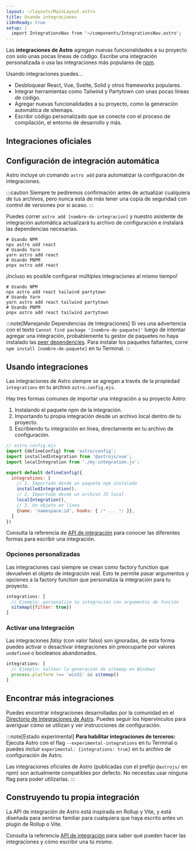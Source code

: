 ```yaml
---
layout: ~/layouts/MainLayout.astro
title: Usando integraciones
i18nReady: true
setup: |
  import IntegrationsNav from '~/components/IntegrationsNav.astro';
---
```


Las **integraciones de Astro** agregan nuevas funcionalidades a su proyecto con solo unas pocas líneas de código. Escribe una integración personalizada o usa las integraciones más populares de [npm](https://www.npmjs.com/search?q=keywords%3Aastro-component&ranking=popularity).

Usando integraciones puedes...

- Desbloquear React, Vue, Svelte, Solid y otros frameworks populares.
- Integrar herramientas como Tailwind y Partytown con unas pocas líneas de código.
- Agregar nuevas funcionalidades a su proyecto, como la generación automática de sitemaps.
- Escribir código personalizado que se conecte con el proceso de compilación, el entorno de desarrollo y más.

## Integraciones oficiales

<IntegrationsNav />

## Configuración de integración automática

Astro incluye un comando `astro add` para automatizar la configuración de integraciones.

:::caution
Siempre te pediremos confirmación antes de actualizar cualquiera de tus archivos, pero nunca está de más tener una copia de seguridad con control de versiones por si acaso.
:::

Puedes correr `astro add [nombre-de-integracion]` y nuestro asistente de integración automática actualizará tu archivo de configuración e instalará las dependencias necesarias.

```shell
# Usando NPM
npx astro add react
# Usando Yarn
yarn astro add react
# Usando PNPM
pnpx astro add react
```

¡Incluso es posible configurar múltiples integraciones al mismo tiempo!

```shell
# Usando NPM
npx astro add react tailwind partytown
# Usando Yarn
yarn astro add react tailwind partytown
# Usando PNPM
pnpx astro add react tailwind partytown
```

:::note[Manejando Dependencias de Integraciones]
Si ves una advertencia con el texto `Cannot find package '[nombre-de-paquete]'` luego de intentar agregar una integración, probablemente tu gestor de paquetes no haya instalado las [peer dependencies](https://nodejs.org/en/blog/npm/peer-dependencies/). Para instalar los paquetes faltantes, corre `npm install [nombre-de-paquete]` en tu Terminal.
:::

## Usando integraciones

Las integraciones de Astro siempre se agregan a través de la propiedad `integrations` en tu archivo `astro.config.mjs`.

Hay tres formas comunes de importar una integración a su proyecto Astro:
1. Instalando el paquete npm de la integración.
2. Importando tu propia integración desde un archivo local dentro de tu proyecto.
3. Escribiendo tu integración en línea, directamente en tu archivo de configuración.

```js
// astro.config.mjs
import {defineConfig} from 'astro/config';
import installedIntegration from '@astrojs/vue';
import localIntegration from './my-integration.js';

export default defineConfig({
  integrations: [
    // 1. Importado desde un paquete npm instalado
    installedIntegration(),
    // 2. Importado desde un archivo JS local
    localIntegration(),
    // 3. Un objeto en línea
    {name: 'namespace:id', hooks: { /* ... */ }},
  ]
})
```

Consulta la referencia de [API de integración](/es/reference/integrations-reference/) para conocer las diferentes formas para escribir una integración.

### Opciones personalizadas

Las integraciones casi siempre se crean como factory function que devuelven el objeto de integración real. Esto te permite pasar argumentos y opciones a la factory function que personaliza la integración para tu proyecto.

```js
integrations: [
  // Ejemplo: personaliza tu integración con argumentos de función
  sitemap({filter: true})
]
```

### Activar una Integración

Las integraciones _falsy_ (con valor falso) son ignoradas, de esta forma puedes activar o desactivar integraciones sin preocuparte por valores `undefined` o booleanos abandonados.

```js
integrations: [
  // Ejemplo: Saltear la generación de sitemap en Windows
  process.platform !== 'win32' && sitemap()
]
```

## Encontrar más integraciones

Puedes encontrar integraciones desarrolladas por la comunidad en el [Directorio de Integraciones de Astro](https://astro.build/integrations/). Puedes seguir los hipervínculos para averiguar cómo se utilizan y ver instrucciones de configuración.

:::note[Estado experimental]
**Para habilitar integraciones de terceros:** Ejecuta Astro con el flag `--experimental-integrations` en tu Terminal o puedes incluir `experimental: {integrations: true}` en tu archivo de configuración de Astro.

Las integraciones oficiales de Astro (publicadas con el prefijo `@astrojs/` en npm) son actualmente compatibles por defecto. No necesitas usar ninguna flag para poder utilizarlas.
:::


## Construyendo tu propia integración

La API de integración de Astro está inspirada en Rollup y Vite, y está diseñada para sentirse familiar para cualquiera que haya escrito antes un plugin de Rollup o Vite.

Consulta la referencia [API de integración](/es/reference/integrations-reference/) para saber qué pueden hacer las integraciones y cómo escribir una tú mismo.
